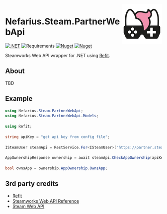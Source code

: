 <img src="assets/NSS-128x128.png" align="right" />

# Nefarius.Steam.PartnerWebApi

[![.NET](https://github.com/nefarius/Nefarius.Steam.PartnerWebApi/actions/workflows/dotnet.yml/badge.svg)](https://github.com/nefarius/Nefarius.Steam.PartnerWebApi/actions/workflows/dotnet.yml) ![Requirements](https://img.shields.io/badge/Requires-.NET%20Standard%202.0-blue.svg) [![Nuget](https://img.shields.io/nuget/v/Nefarius.Steam.PartnerWebApi)](https://www.nuget.org/packages/Nefarius.Steam.PartnerWebApi/) [![Nuget](https://img.shields.io/nuget/dt/Nefarius.Steam.PartnerWebApi)](https://www.nuget.org/packages/Nefarius.Steam.PartnerWebApi/)

Steamworks Web API wrapper for .NET using [Refit](https://github.com/reactiveui/refit).

## About

TBD

## Example

```csharp
using Nefarius.Steam.PartnerWebApi;
using Nefarius.Steam.PartnerWebApi.Models;

using Refit;

string apiKey = "get api key from config file";

ISteamUser steamApi = RestService.For<ISteamUser>("https://partner.steam-api.com");

AppOwnershipResponse ownership = await steamApi.CheckAppOwnership(apiKey, "76561197992990756", "774361");

bool ownsApp = ownership.AppOwnership.OwnsApp;
```

## 3rd party credits

- [Refit](https://github.com/reactiveui/refit)
- [Steamworks Web API Reference](https://partner.steamgames.com/doc/webapi)
- [Steam Web API](https://developer.valvesoftware.com/wiki/Steam_Web_API)
